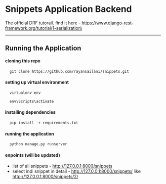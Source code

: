 # Snippets Application Backend 
The official DRF tutorail. find it here - https://www.django-rest-framework.org/tutorial/1-serialization\

___________________________________________________________________________________________________________
## Running the Application 
#### cloning this repo
```
  git clone https://github.com/rayansailani/snippets.git
```
#### setting up virtual environment
```
  virtualenv env
```
```
  env\Scripts\activate
```
####  installing dependencies
``` 
  pip install -r requirements.txt
```
####  running the application 
```
  python manage.py runserver
```
####  enpoints (will be updated)
- list of all snippets - http://127.0.0.1:8000/snippets
- select indi snippet in detail - http://127.0.0.1:8000/snippets/<number> like http://127.0.0.1:8000/snippets/2/







